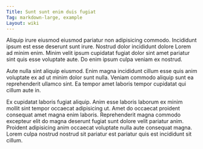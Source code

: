 ```yaml
---
Title: Sunt sunt enim duis fugiat
Tag: markdown-large, example
Layout: wiki
---
```

Aliquip irure eiusmod eiusmod pariatur non adipisicing commodo. Incididunt ipsum est esse deserunt sunt irure. Nostrud dolor incididunt dolore Lorem ad minim enim. Minim velit ipsum cupidatat fugiat dolor sint amet pariatur sint quis esse voluptate aute. Do enim ipsum culpa veniam ex nostrud.

Aute nulla sint aliquip eiusmod. Enim magna incididunt cillum esse quis anim voluptate ex ad ut minim dolor sunt nulla. Veniam commodo aliquip sunt ea reprehenderit ullamco sint. Ea tempor amet laboris tempor cupidatat qui cillum aute in.

Ex cupidatat laboris fugiat aliquip. Anim esse laboris laborum ex minim mollit sint tempor occaecat adipisicing ut. Amet do occaecat proident consequat amet magna enim laboris. Reprehenderit magna commodo excepteur elit do magna deserunt fugiat sunt dolore velit pariatur anim. Proident adipisicing anim occaecat voluptate nulla aute consequat magna. Lorem culpa nostrud nostrud sit pariatur est pariatur quis est incididunt sit cillum.
